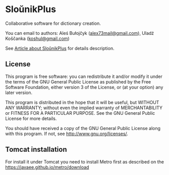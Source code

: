 # SloŭnikPlus

Collaborative software for dictionary creation.

You can email to authors: Aleś Bułojčyk (alex73mail@gmail.com), Uladź Koščanka (koshul@gmail.com)

See [Article about SloŭnikPlus](DETAILS.md) for details description.

License
-------
This program is free software: you can redistribute it and/or modify
it under the terms of the GNU General Public License as published by
the Free Software Foundation, either version 3 of the License, or
(at your option) any later version.

This program is distributed in the hope that it will be useful,
but WITHOUT ANY WARRANTY; without even the implied warranty of
MERCHANTABILITY or FITNESS FOR A PARTICULAR PURPOSE.  See the
GNU General Public License for more details.

You should have received a copy of the GNU General Public License
along with this program.  If not, see <http://www.gnu.org/licenses/>.

Tomcat installation
-------------------
For install it under Tomcat you need to install Metro first as described on the 
https://javaee.github.io/metro/download

